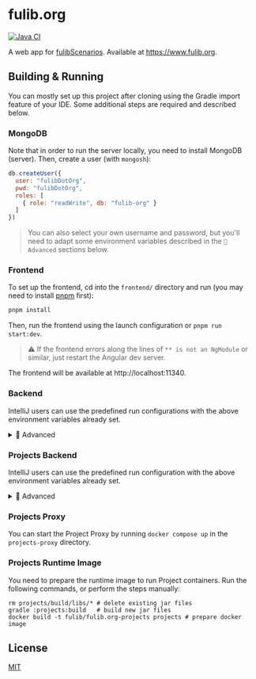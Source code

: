 # fulib.org

[![Java CI](https://github.com/fujaba/fulib.org/workflows/Java%20CI/badge.svg)](https://github.com/fujaba/fulib.org/actions)

A web app for [fulibScenarios](https://github.com/fujaba/fulibScenarios).
Available at https://www.fulib.org.

## Building & Running

You can mostly set up this project after cloning using the Gradle import feature of your IDE.
Some additional steps are required and described below.

### MongoDB

Note that in order to run the server locally, you need to install MongoDB (server).
Then, create a user (with `mongosh`):

```js
db.createUser({
  user: "fulibDotOrg",
  pwd: "fulibDotOrg",
  roles: [
    { role: "readWrite", db: "fulib-org" }
  ]
})
```

> You can also select your own username and password, but you'll need to adapt some environment variables described in the `🔬 Advanced` sections below.

### Frontend

To set up the frontend, cd into the `frontend/` directory and run (you may need to install [pnpm](https://pnpm.io/) first):

```sh
pnpm install
```

Then, run the frontend using the launch configuration or `pnpm run start:dev`.

> ⚠️ If the frontend errors along the lines of `** is not an NgModule` or similar, just restart the Angular dev server.

The frontend will be available at http://localhost:11340.

### Backend

IntelliJ users can use the predefined run configurations with the above environment variables already set.

<details>
  <summary>🔬 Advanced</summary>

Make sure you set the following environment variables before running:

```properties
FULIB_ORG_MONGODB_USER=fulibDotOrg
FULIB_ORG_MONGODB_HOST=localhost
FULIB_ORG_MONGODB_PASSWORD=fulibDotOrg
```

> If you selected a custom username and password in the step above,
> use them instead of `fulibDotOrg` in the env variables, too!

</details>

### Projects Backend

IntelliJ users can use the predefined run configuration with the above environment variables already set.

<details>
  <summary>🔬 Advanced</summary>

To run the Projects backend, you need to set the following environment variables:

```
FULIB_MONGO_URL=mongodb://fulibDotOrg:fulibDotOrg@localhost
FULIB_PROJECTS_PROXY_URL=http://localhost:8080
FULIB_PROJECTS_CONTAINER_IMAGE=fulib/fulib.org-projects
```

> Replace `fulibDotOrg` in the `FULIB_MONGO_URL` if you set a custom username or password.

</details>

### Projects Proxy

You can start the Project Proxy by running `docker compose up` in the `projects-proxy` directory.

### Projects Runtime Image

You need to prepare the runtime image to run Project containers.
Run the following commands, or perform the steps manually:

```
rm projects/build/libs/* # delete existing jar files
gradle :projects:build   # build new jar files
docker build -t fulib/fulib.org-projects projects # prepare docker image
```

## License

[MIT](LICENSE.md)
